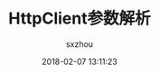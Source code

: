 ---
layout: post
title:  "HttpClient参数解析"
date:   2018-02-07 13:11:23
categories: web
tags: web
author: "sxzhou"
---  